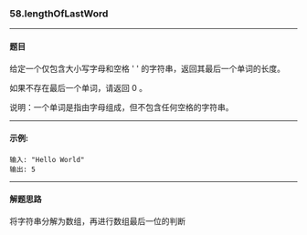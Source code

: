 ### 58.lengthOfLastWord
----
#### 题目
给定一个仅包含大小写字母和空格 ' ' 的字符串，返回其最后一个单词的长度。

如果不存在最后一个单词，请返回 0 。

说明：一个单词是指由字母组成，但不包含任何空格的字符串。

----

#### 示例:

```
输入: "Hello World"
输出: 5
```

----
#### 解题思路
将字符串分解为数组，再进行数组最后一位的判断